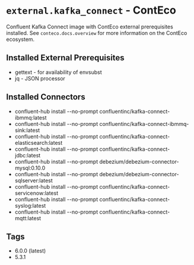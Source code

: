 # `external.kafka_connect` - ContEco

Confluent Kafka Connect image with ContEco external prerequisites installed.
See `conteco.docs.overview` for more information on the ContEco ecosystem.

## Installed External Prerequisites

* gettext - for availability of envsubst
* jq - JSON processor

## Installed Connectors

* confluent-hub install --no-prompt confluentinc/kafka-connect-ibmmq:latest
* confluent-hub install --no-prompt confluentinc/kafka-connect-ibmmq-sink:latest
* confluent-hub install --no-prompt confluentinc/kafka-connect-elasticsearch:latest
* confluent-hub install --no-prompt confluentinc/kafka-connect-jdbc:latest
* confluent-hub install --no-prompt debezium/debezium-connector-mysql:0.10.0
* confluent-hub install --no-prompt debezium/debezium-connector-sqlserver:latest
* confluent-hub install --no-prompt confluentinc/kafka-connect-servicenow:latest
* confluent-hub install --no-prompt confluentinc/kafka-connect-syslog:latest
* confluent-hub install --no-prompt confluentinc/kafka-connect-mqtt:latest

## Tags

* 6.0.0 (latest)  
* 5.3.1
